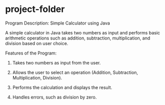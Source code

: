 # project-folder
Program Description: Simple Calculator using Java

A simple calculator in Java takes two numbers as input and performs basic arithmetic operations such as addition, subtraction, multiplication, and division based on user choice.

Features of the Program:

1. Takes two numbers as input from the user.


2. Allows the user to select an operation (Addition, Subtraction, Multiplication, Division).


3. Performs the calculation and displays the result.


4. Handles errors, such as division by zero.


